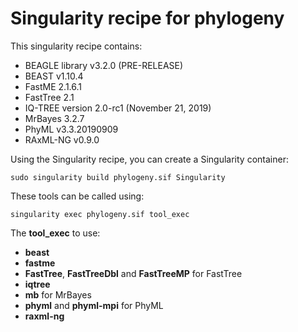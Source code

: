 # Singularity recipe for phylogeny

This singularity recipe contains:

- BEAGLE library v3.2.0 (PRE-RELEASE)
- BEAST v1.10.4
- FastME 2.1.6.1
- FastTree 2.1
- IQ-TREE version 2.0-rc1 (November 21, 2019)
- MrBayes 3.2.7
- PhyML v3.3.20190909
- RAxML-NG v0.9.0

Using the Singularity recipe, you can create a Singularity container:

````
sudo singularity build phylogeny.sif Singularity
````

These tools can be called using:

````
singularity exec phylogeny.sif tool_exec
````

The **tool_exec** to use:

- **beast**
- **fastme**
- **FastTree**, **FastTreeDbl** and **FastTreeMP** for FastTree
- **iqtree**
- **mb** for MrBayes
- **phyml** and **phyml-mpi** for PhyML
- **raxml-ng**